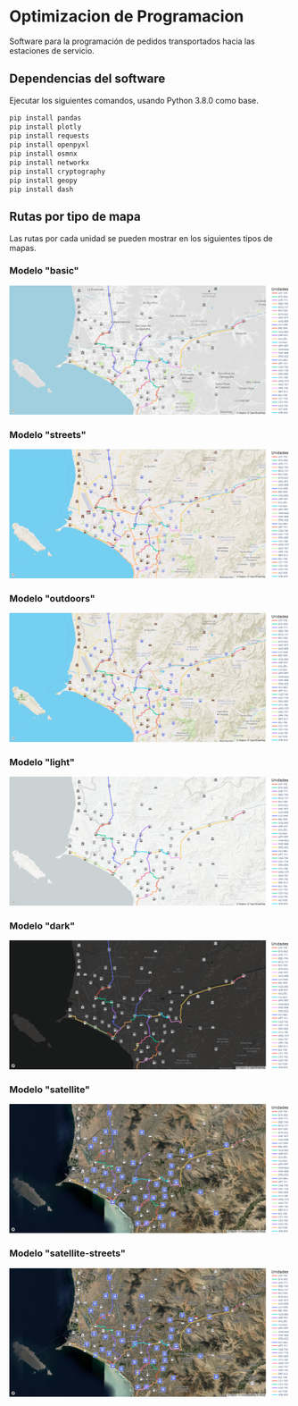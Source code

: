# Optimizacion de Programacion
Software para la programación de pedidos transportados hacia las estaciones de servicio.

## Dependencias del software
Ejecutar los siguientes comandos, usando Python 3.8.0 como base.
```
pip install pandas
pip install plotly
pip install requests
pip install openpyxl
pip install osmnx
pip install networkx
pip install cryptography
pip install geopy
pip install dash
```

## Rutas por tipo de mapa
Las rutas por cada unidad se pueden mostrar en los siguientes tipos de mapas.

### Modelo "basic"
![](imagenes_mapas/rutas-basic.png "Modelo basic")

### Modelo "streets"
![](imagenes_mapas/rutas-streets.png "Modelo streets")

### Modelo "outdoors"
![](imagenes_mapas/rutas-outdoors.png "Modelo outdoors")

### Modelo "light"
![](imagenes_mapas/rutas-light.png "Modelo light")

### Modelo "dark"
![](imagenes_mapas/rutas-dark.png "Modelo dark")

### Modelo "satellite"
![](imagenes_mapas/rutas-satellite.png "Modelo satellite")

### Modelo "satellite-streets"
![](imagenes_mapas/rutas-satellite-streets.png "Modelo satellite-streets")

